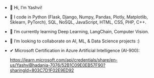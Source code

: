 - 👋 Hi, I’m Yashvi!
- 👀 I code in Python (Flask, Django, Numpy, Pandas, Plotly, Matplotlib, Sklearn, PyTorch), SQL, NoSQL, JavaScript, HTML, CSS, PHP, C++.
- 🌱 I’m currently learning Deep Learning, LangChain, Computer Vision.
- 💞️ I’m looking to collaborate on AI, ML, & Data Science projects :)
- ✔ Microsoft Certification in Azure Artificial Intelligence (AI-900):
  
  https://learn.microsoft.com/api/credentials/share/en-us/YashviBhadania-7076/52B1C09E0EB57F90?sharingId=803C7D1F02E9ED92 

<!---
Yashvi01111001/Yashvi01111001 is a ✨ special ✨ repository because its `README.md` (this file) appears on your GitHub profile.
You can click the Preview link to take a look at your changes.
--->

